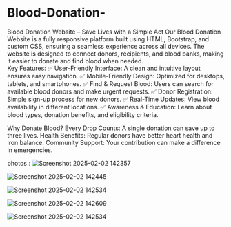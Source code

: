 # Blood-Donation-
Blood Donation Website – Save Lives with a Simple Act Our Blood Donation Website is a fully responsive platform built using HTML, Bootstrap, and custom CSS, ensuring a seamless experience across all devices. The website is designed to connect donors, recipients, and blood banks, making it easier to donate and find blood when needed.  
Key Features:
✅ User-Friendly Interface: A clean and intuitive layout ensures easy navigation.
✅ Mobile-Friendly Design: Optimized for desktops, tablets, and smartphones.
✅ Find & Request Blood: Users can search for available blood donors and make urgent requests.
✅ Donor Registration: Simple sign-up process for new donors.
✅ Real-Time Updates: View blood availability in different locations.
✅ Awareness & Education: Learn about blood types, donation benefits, and eligibility criteria.

Why Donate Blood?
Every Drop Counts: A single donation can save up to three lives.
Health Benefits: Regular donors have better heart health and iron balance.
Community Support: Your contribution can make a difference in emergencies.

photos :
![Screenshot 2025-02-02 142357](https://github.com/user-attachments/assets/9c973feb-d118-4a02-ad77-b5e5e9e92ebc)


![Screenshot 2025-02-02 142445](https://github.com/user-attachments/assets/1942d3fa-e550-4c5c-bc8c-6fac240f1ad5)

![Screenshot 2025-02-02 142534](https://github.com/user-attachments/assets/bac5a15d-3171-4ba0-82f4-45b967835e3e)


![Screenshot 2025-02-02 142609](https://github.com/user-attachments/assets/17c84d4c-678b-4907-91ec-46a7f3c55504)


![Screenshot 2025-02-02 142534](https://github.com/user-attachments/assets/acf2fabb-c85f-4c4d-88e1-b9ebdb64ae09)




